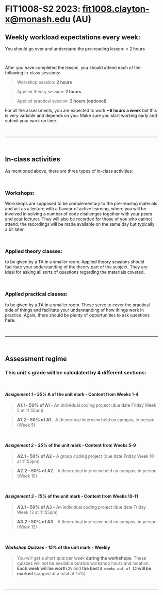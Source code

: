 # __FIT1008__-S2 2023: fit1008.clayton-x@monash.edu (AU)



## Weekly workload expectations every week:

You should go over and understand the pre-reading lesson: < 2 hours

<br>

After you have completed the lesson, you should attend each of the following in-class sessions:

> Workshop session: __2 hours__

> Applied theory session: __2 hours__

> Applied practical session: __2 hours (optional)__

For all the assessments, you are expected to work __~6 hours a week__ but this is very variable and depends on you. Make sure you start working early and submit your work on time.

<br>
<hr>
<br>

## In-class activities

As mentioned above, there are three types of in-class activities:

<br>

### __Workshops:__

Workshops are supposed to be complementary to the pre-reading materials and act as a lecture with a flavour of active learning, where you will be involved in solving a number of code challenges together with your peers and your lecturer. They will also be recorded for those of you who cannot attend; the recordings will be made available on the same day but typically a bit later.

<br>

### __Applied theory classes:__

to be given by a TA in a smaller room. Applied theory sessions should facilitate your understanding of the theory part of the subject. They are ideal for asking all sorts of questions regarding the materials covered.

<br>

### __Applied practical classes:__

to be given by a TA in a smaller room. These serve to cover the practical side of things and facilitate your understanding of how things work in practice. Again, there should be plenty of opportunities to ask questions here.

<br>
<hr>
<br>


## Assessment regime

### This unit's grade will be calculated by __4 different sections__:

<br>

#### ___Assignment 1 - 35%___ A of the unit mark - Content from Weeks 1-4 

> __A1.1 - 50% of A1__ - An individual coding project (due date Friday Week 5 at 11:55pm)

> __A1.2 - 50% of A1__ - A theoretical interview held on campus, in person (Week 5)

<br>

#### ___Assignment 2 - 35%___ of the unit mark - Content from Weeks 5-9

> __A2.1 - 50% of A2__ - A group coding project (due date Friday Week 10 at 11:55pm)

> __A2.2 - 50% of A2__ - A theoretical interview held on campus, in person (Week 10)

<br>

#### ___Assignment 3 - 15%___ of the unit mark - Content from Weeks 10-11

> __A3.1 - 50% of A3__ - An individual coding project (due date Friday Week 12 at 11:55pm)

> __A3.2 - 50% of A3__ - A theoretical interview held on campus, in person (Week 12)

<br>

#### ___Workshop Quizzes - 15%___ of the unit mark - Weekly

> You will get a short quiz per week __during the workshops__. These quizzes will not be available outside workshop hours and location. __Each week will be worth `2%`__ and __the best `8 weeks out of 12` will be marked__ (capped at a total of 15%)

<br>
<hr>
<br>